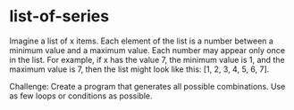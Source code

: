 # list-of-series
Imagine a list of x items. Each element of the list is a number between a minimum value and a maximum value. 
Each number may appear only once in the list. For example, if x has the value 7, the minimum value is 1, 
and the maximum value is 7, then the list might look like this: [1, 2, 3, 4, 5, 6, 7]. 

Challenge: Create a program that generates all possible combinations. Use as few loops or conditions as possible.

